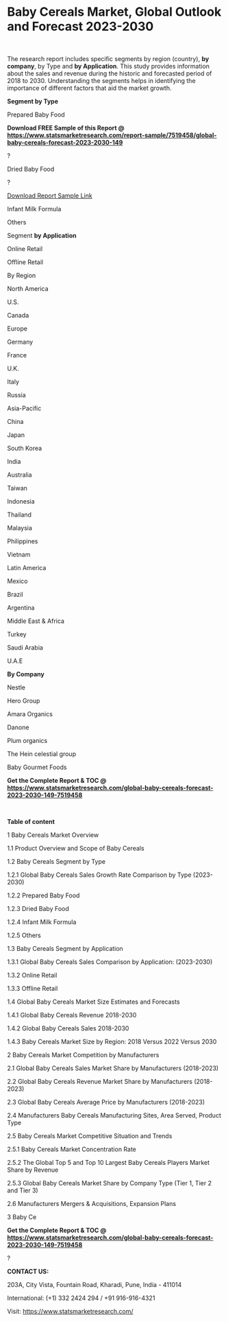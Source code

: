 <h1>Baby Cereals Market, Global Outlook and Forecast 2023-2030</h1><br/><p>The research report includes specific segments by region (country), <strong>by company</strong>, by Type and <strong>by Application</strong>. This study provides information about the sales and revenue during the historic and forecasted period of 2018 to 2030. Understanding the segments helps in identifying the importance of different factors that aid the market growth.</p>
 
 
 
 <p><strong>Segment by Type</strong></p>
 
 
 
 <p>Prepared Baby Food</p>
 
 
 
 <div><b>Download FREE Sample of this Report @ <a href="https://www.statsmarketresearch.com/download-free-sample/7519458/global-baby-cereals-forecast-2023-2030-149">https://www.statsmarketresearch.com/report-sample/7519458/global-baby-cereals-forecast-2023-2030-149</a></b></div>
 
 
 
 <p>? </p>
 
 
 
 <p>Dried Baby Food</p>
 
 
 
 <p>? </p>
 
 
 
 <p><a href="https://www.statsmarketresearch.com/download-free-sample/7519458/global-baby-cereals-forecast-2023-2030-149">Download Report Sample Link</a></p>
 
 
 
 <p>Infant Milk Formula</p>
 
 
 
 <p>Others</p>
 
 
 
 <p>Segment <strong>by Application</strong></p>
 
 
 
 <p>Online Retail</p>
 
 
 
 <p>Offline Retail</p>
 
 
 
 <p>By Region</p>
 
 
 
 <p>North America</p>
 
 
 
 <p>U.S.</p>
 
 
 
 <p>Canada</p>
 
 
 
 <p>Europe</p>
 
 
 
 <p>Germany</p>
 
 
 
 <p>France</p>
 
 
 
 <p>U.K.</p>
 
 
 
 <p>Italy</p>
 
 
 
 <p>Russia</p>
 
 
 
 <p>Asia-Pacific</p>
 
 
 
 <p>China</p>
 
 
 
 <p>Japan</p>
 
 
 
 <p>South Korea</p>
 
 
 
 <p>India</p>
 
 
 
 <p>Australia</p>
 
 
 
 <p>Taiwan</p>
 
 
 
 <p>Indonesia</p>
 
 
 
 <p>Thailand</p>
 
 
 
 <p>Malaysia</p>
 
 
 
 <p>Philippines</p>
 
 
 
 <p>Vietnam</p>
 
 
 
 <p>Latin America</p>
 
 
 
 <p>Mexico</p>
 
 
 
 <p>Brazil</p>
 
 
 
 <p>Argentina</p>
 
 
 
 <p>Middle East & Africa</p>
 
 
 
 <p>Turkey</p>
 
 
 
 <p>Saudi Arabia</p>
 
 
 
 <p>U.A.E</p>
 
 
 
 <p><strong>By Company</strong></p>
 
 
 
 <p>Nestle</p>
 
 
 
 <p>Hero Group</p>
 
 
 
 <p>Amara Organics</p>
 
 
 
 <p>Danone</p>
 
 
 
 <p>Plum organics</p>
 
 
 
 <p>The Hein celestial group</p>
 
 
 
 <p>Baby Gourmet Foods</p>
 
 
 
 <div><b>Get the Complete Report & TOC @ <a href="https://www.statsmarketresearch.com/global-baby-cereals-forecast-2023-2030-149-7519458">https://www.statsmarketresearch.com/global-baby-cereals-forecast-2023-2030-149-7519458</a></b></div>
 
 
 
 <p><br />
 
 <b>Table of content</b></p>
 
 
 
 <p>1 Baby Cereals Market Overview<br />
 
 1.1 Product Overview and Scope of Baby Cereals<br />
 
 1.2 Baby Cereals Segment by Type<br />
 
 1.2.1 Global Baby Cereals Sales Growth Rate Comparison by Type (2023-2030)<br />
 
 1.2.2 Prepared Baby Food<br />
 
 1.2.3 Dried Baby Food<br />
 
 1.2.4 Infant Milk Formula<br />
 
 1.2.5 Others<br />
 
 1.3 Baby Cereals Segment by Application<br />
 
 1.3.1 Global Baby Cereals Sales Comparison by Application: (2023-2030)<br />
 
 1.3.2 Online Retail<br />
 
 1.3.3 Offline Retail<br />
 
 1.4 Global Baby Cereals Market Size Estimates and Forecasts<br />
 
 1.4.1 Global Baby Cereals Revenue 2018-2030<br />
 
 1.4.2 Global Baby Cereals Sales 2018-2030<br />
 
 1.4.3 Baby Cereals Market Size by Region: 2018 Versus 2022 Versus 2030<br />
 
 2 Baby Cereals Market Competition by Manufacturers<br />
 
 2.1 Global Baby Cereals Sales Market Share by Manufacturers (2018-2023)<br />
 
 2.2 Global Baby Cereals Revenue Market Share by Manufacturers (2018-2023)<br />
 
 2.3 Global Baby Cereals Average Price by Manufacturers (2018-2023)<br />
 
 2.4 Manufacturers Baby Cereals Manufacturing Sites, Area Served, Product Type<br />
 
 2.5 Baby Cereals Market Competitive Situation and Trends<br />
 
 2.5.1 Baby Cereals Market Concentration Rate<br />
 
 2.5.2 The Global Top 5 and Top 10 Largest Baby Cereals Players Market Share by Revenue<br />
 
 2.5.3 Global Baby Cereals Market Share by Company Type (Tier 1, Tier 2 and Tier 3)<br />
 
 2.6 Manufacturers Mergers & Acquisitions, Expansion Plans<br />
 
 3 Baby Ce</p>
 
 
 
 <div><b>Get the Complete Report & TOC @ <a href="https://www.statsmarketresearch.com/global-baby-cereals-forecast-2023-2030-149-7519458">https://www.statsmarketresearch.com/global-baby-cereals-forecast-2023-2030-149-7519458</a></b></div>
 
 
 
 <p>? </p>
 
 
 
 <p><b>CONTACT US:</b><br />
 
 203A, City Vista, Fountain Road, Kharadi, Pune, India - 411014<br />
 
 International: (+1) 332 2424 294 / +91 916-916-4321<br />
 
 Visit: <a href="https://www.statsmarketresearch.com/">https://www.statsmarketresearch.com/</a></p>